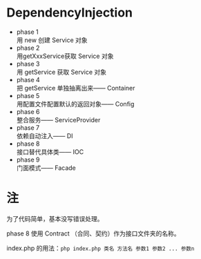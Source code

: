 # DependencyInjection

- phase 1  
    用 new 创建 Service 对象  
- phase 2  
    用getXxxService获取 Service 对象
- phase 3  
    用 getService 获取 Service 对象
- phase 4  
    把 getService 单独抽离出来—— Container
- phase 5  
    用配置文件配置默认的返回对象—— Config
- phase 6  
    整合服务—— ServiceProvider
- phase 7  
    依赖自动注入—— DI
- phase 8  
    接口替代具体类—— IOC
- phase 9  
    门面模式—— Facade

# 注

为了代码简单，基本没写错误处理。  

phase 8 使用 Contract （合同、契约）作为接口文件夹的名称。

index.php 的用法：`php index.php 类名 方法名 参数1 参数2 ... 参数n`